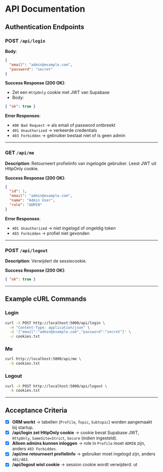 # API Documentation

## Authentication Endpoints

### POST `/api/login`

**Body**:

```json
{
  "email": "admin@example.com",
  "password": "secret"
}
```

**Success Response (200 OK)**:

* Zet een `HttpOnly` cookie met JWT van Supabase
* Body:

```json
{ "ok": true }
```

**Error Responses**:

* `400 Bad Request` → als email of password ontbreekt
* `401 Unauthorized` → verkeerde credentials
* `403 Forbidden` → gebruiker bestaat niet of is geen admin

---

### GET `/api/me`

**Description**: Retourneert profielinfo van ingelogde gebruiker.
Leest JWT uit HttpOnly cookie.

**Success Response (200 OK)**:

```json
{
  "id": 1,
  "email": "admin@example.com",
  "name": "Admin User",
  "role": "ADMIN"
}
```

**Error Responses**:

* `401 Unauthorized` → niet ingelogd of ongeldig token
* `403 Forbidden` → profiel niet gevonden

---

### POST `/api/logout`

**Description**: Verwijdert de sessiecookie.

**Success Response (200 OK)**:

```json
{ "ok": true }
```

---

## Example cURL Commands

### Login

```bash
curl -X POST http://localhost:5000/api/login \
  -H "Content-Type: application/json" \
  -d '{"email":"admin@example.com","password":"secret"}' \
  -c cookies.txt
```

### Me

```bash
curl http://localhost:5000/api/me \
  -b cookies.txt
```

### Logout

```bash
curl -X POST http://localhost:5000/api/logout \
  -b cookies.txt
```

---

## Acceptance Criteria

* [x] **ORM werkt** → tabellen (`Profile`, `Topic`, `Subtopic`) worden aangemaakt bij startup.
* [x] **/api/login zet HttpOnly cookie** → cookie bevat Supabase JWT, `HttpOnly`, `SameSite=Strict`, `Secure` (indien ingesteld).
* [x] **Alleen admins kunnen inloggen** → role in `Profile` moet `ADMIN` zijn, anders `403 Forbidden`.
* [x] **/api/me retourneert profielinfo** → gebruiker moet ingelogd zijn, anders `401/403`.
* [x] **/api/logout wist cookie** → session cookie wordt verwijderd.
ut